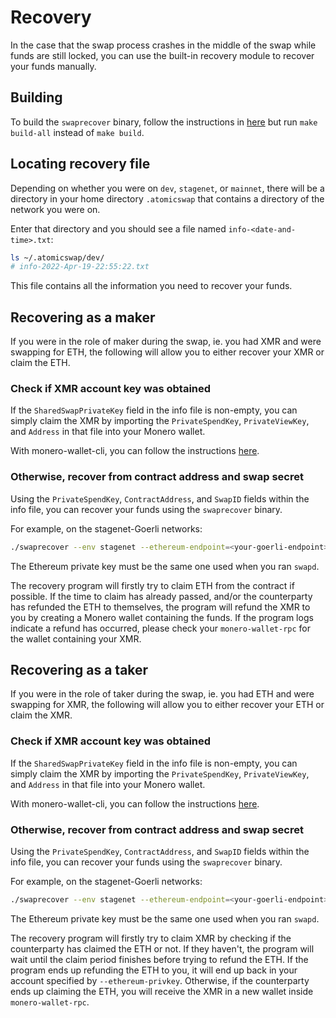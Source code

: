 # Recovery

In the case that the swap process crashes in the middle of the swap while funds are still locked, you can use the built-in recovery module to recover your funds manually.

## Building

To build the `swaprecover` binary, follow the instructions in [here](./build.md) but run `make build-all` instead of `make build`.

## Locating recovery file

Depending on whether you were on `dev`, `stagenet`, or `mainnet`, there will be a directory in your home directory `.atomicswap` that contains a directory of the network you were on.

Enter that directory and you should see a file named `info-<date-and-time>.txt`:

```bash
ls ~/.atomicswap/dev/
# info-2022-Apr-19-22:55:22.txt 
```

This file contains all the information you need to recover your funds. 

## Recovering as a maker

If you were in the role of maker during the swap, ie. you had XMR and were swapping for ETH, the following will allow you to either recover your XMR or claim the ETH.

### Check if XMR account key was obtained

If the `SharedSwapPrivateKey` field in the info file is non-empty, you can simply claim the XMR by importing the `PrivateSpendKey`, `PrivateViewKey`, and `Address` in that file into your Monero wallet. 

With monero-wallet-cli, you can follow the instructions [here](https://www.getmonero.org/resources/user-guides/restore_from_keys.html).

### Otherwise, recover from contract address and swap secret

Using the `PrivateSpendKey`, `ContractAddress`, and `SwapID` fields within the info file, you can recover your funds using the `swaprecover` binary.

For example, on the stagenet-Goerli networks:
```bash
./swaprecover --env stagenet --ethereum-endpoint=<your-goerli-endpoint> --ethereum-privkey=goerli.key --ethereum-chain-id=5 --contract-swap-id=<SwapID> --bob-secret=<PrivateSpendKey> --contract-addr=<ContractAddress>
```

The Ethereum private key must be the same one used when you ran `swapd`.

The recovery program will firstly try to claim ETH from the contract if possible. If the time to claim has already passed, and/or the counterparty has refunded the ETH to themselves, the program will refund the XMR to you by creating a Monero wallet containing the funds. If the program logs indicate a refund has occurred, please check your `monero-wallet-rpc` for the wallet containing your XMR.

## Recovering as a taker

If you were in the role of taker during the swap, ie. you had ETH and were swapping for XMR, the following will allow you to either recover your ETH or claim the XMR.

### Check if XMR account key was obtained

If the `SharedSwapPrivateKey` field in the info file is non-empty, you can simply claim the XMR by importing the `PrivateSpendKey`, `PrivateViewKey`, and `Address` in that file into your Monero wallet. 

With monero-wallet-cli, you can follow the instructions [here](https://www.getmonero.org/resources/user-guides/restore_from_keys.html).

### Otherwise, recover from contract address and swap secret

Using the `PrivateSpendKey`, `ContractAddress`, and `SwapID` fields within the info file, you can recover your funds using the `swaprecover` binary.

For example, on the stagenet-Goerli networks:
```bash
./swaprecover --env stagenet --ethereum-endpoint=<your-goerli-endpoint> --ethereum-privkey=goerli.key --ethereum-chain-id=5 --contract-swap-id=<SwapID> --alice-secret=<PrivateSpendKey> --contract-addr=<ContractAddress>
```

The Ethereum private key must be the same one used when you ran `swapd`.

The recovery program will firstly try to claim XMR by checking if the counterparty has claimed the ETH or not. If they haven't, the program will wait until the claim period finishes before trying to refund the ETH. If the program ends up refunding the ETH to you, it will end up back in your account specified by `--ethereum-privkey`. Otherwise, if the counterparty ends up claiming the ETH, you will receive the XMR in a new wallet inside `monero-wallet-rpc`.